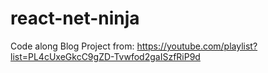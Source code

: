# react-net-ninja
Code along Blog Project from: https://youtube.com/playlist?list=PL4cUxeGkcC9gZD-Tvwfod2gaISzfRiP9d
